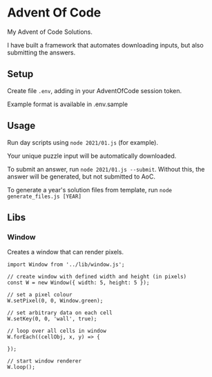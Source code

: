 # Advent Of Code

My Advent of Code Solutions.

I have built a framework that automates downloading inputs, but also submitting the answers.

## Setup

Create file `.env`, adding in your AdventOfCode session token.

Example format is available in .env.sample

## Usage

Run day scripts using `node 2021/01.js` (for example).

Your unique puzzle input will be automatically downloaded.

To submit an answer, run `node 2021/01.js --submit`. Without this, the answer will be generated, but not submitted to AoC.

To generate a year's solution files from template, run `node generate_files.js [YEAR]`

## Libs

### Window

Creates a window that can render pixels.

```
import Window from '../lib/window.js';

// create window with defined width and height (in pixels)
const W = new Window({ width: 5, height: 5 });

// set a pixel colour
W.setPixel(0, 0, Window.green);

// set arbitrary data on each cell
W.setKey(0, 0, 'wall', true);

// loop over all cells in window
W.forEach((cellObj, x, y) => {

});

// start window renderer
W.loop();
```